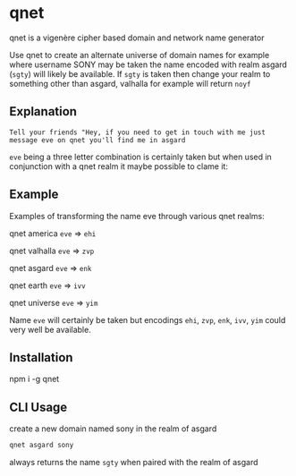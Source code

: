 # qnet
qnet is a vigenère cipher based domain and network name generator

Use qnet to create an alternate universe of domain names for example where username SONY may be taken the name encoded with realm asgard (```sgty```) will likely be available. If ```sgty``` is taken then change your realm to something other than asgard, valhalla for example will return ```noyf```

## Explanation

```Tell your friends "Hey, if you need to get in touch with me just message eve on qnet you'll find me in asgard```

```eve``` being a three letter combination is certainly taken but when used in conjunction with a qnet realm it maybe possible to clame it:

## Example
Examples of transforming the name eve through various qnet realms:

qnet america ```eve``` => ```ehi```

qnet valhalla  ```eve``` => ```zvp```

qnet asgard ```eve``` => ```enk```

qnet earth ```eve``` => ```ivv```

qnet universe ```eve``` => ```yim```


Name ```eve``` will certainly be taken but encodings ```ehi```, ```zvp```, ```enk```, ```ivv```, ```yim``` could very well be available.

## Installation

npm i -g qnet

## CLI Usage

create a new domain named sony in the realm of asgard

```bash
qnet asgard sony
```
always returns the name
```sgty```
when paired with the realm of asgard
